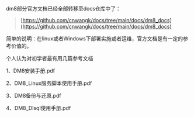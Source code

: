 dm8部分官方文档已经全部转移至docs仓库中了：

> [https://github.com/cnwangk/docs/tree/main/docs/dm8_docs](https://github.com/cnwangk/docs/tree/main/docs/dm8_docs)

简单的说明：在linux或者Windows下部署实施或者运维，官方文档是有一定的参考价值的。

个人认为对初学者最有用几篇参考文档

1、DM8安装手册.pdf

2、DM8_Linux服务脚本使用手册.pdf

3、DM8备份与还原.pdf

4、DM8_DIsql使用手册.pdf